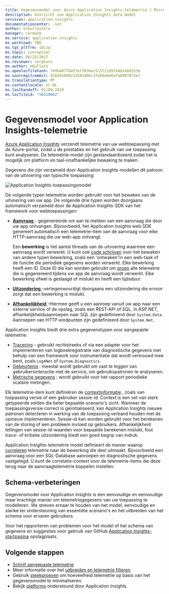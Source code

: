 ```yaml
---
title: Gegevensmodel voor Azure Application Insights-telemetrie | Microsoft Docs
description: Overzicht van Application Insights data model
services: application-insights
documentationcenter: .net
author: mrbullwinkle
manager: carmonm
ms.service: application-insights
ms.workload: TBD
ms.tgt_pltfrm: ibiza
ms.topic: conceptual
ms.date: 04/25/2017
ms.reviewer: sergkanz
ms.author: mbullwin
ms.openlocfilehash: 749b4077b457eff836ec515f21d97e892e663156
ms.sourcegitcommit: 818d3e89821d101406c3fe68e0e6efa8907072e7
ms.translationtype: MT
ms.contentlocale: nl-NL
ms.lasthandoff: 01/09/2019
ms.locfileid: "54120662"
---
```

# <a name="application-insights-telemetry-data-model"></a>Gegevensmodel voor Application Insights-telemetrie

[Azure Application Insights](../../azure-monitor/app/app-insights-overview.md) verzendt telemetrie van uw webtoepassing met de Azure-portal, zodat u de prestaties en het gebruik van uw toepassing kunt analyseren. De telemetrie-model zijn gestandaardiseerd zodat het is mogelijk om platform en taal-onafhankelijke bewaking te maken. 

Gegevens die zijn verzameld door Application Insights-modellen dit patroon van de uitvoering van typische toepassing:

![Application Insights-toepassingsmodel](./media/data-model/application-insights-data-model.png)

De volgende typen telemetrie worden gebruikt voor het bewaken van de uitvoering van uw app. De volgende drie typen worden doorgaans automatisch verzameld door de Application Insights-SDK van het framework voor webtoepassingen:

* [**Aanvraag** ](data-model-request-telemetry.md) - gegenereerde om aan te melden van een aanvraag die door uw app ontvangen. Bijvoorbeeld, het Application Insights web SDK genereert automatisch een telemetrie-item van de aanvraag voor elke HTTP-aanvraag die uw web-app ontvangt. 

    Een **bewerking** is het aantal threads van de uitvoering waarmee een aanvraag wordt verwerkt. U kunt ook [code schrijven](../../azure-monitor/app/api-custom-events-metrics.md#trackrequest) voor het bewaken van andere typen bewerking, zoals een 'ontwaken"in een web-taak of de functie die periodiek gegevens worden verwerkt.  Elke bewerking heeft een ID. Deze ID die kan worden gebruikt om [groep](../../azure-monitor/app/correlation.md) alle telemetrie die is gegenereerd tijdens uw app de aanvraag wordt verwerkt. Elke bewerking ofwel is geslaagd of mislukt en heeft een tijdsduur.
* [**Uitzondering** ](data-model-exception-telemetry.md) -vertegenwoordigt doorgaans een uitzondering die ervoor zorgt dat een bewerking is mislukt.
* [**Afhankelijkheid** ](data-model-dependency-telemetry.md) -Hiermee geeft u een aanroep vanuit uw app naar een externe service of de opslag, zoals een REST-API of SQL. In ASP.NET, afhankelijkheidsaanroepen naar SQL zijn gedefinieerd door `System.Data`. Aanroepen van HTTP-eindpunten zijn gedefinieerd door `System.Net`. 

Application Insights biedt drie extra gegevenstypen voor aangepaste telemetrie:

* [Tracering](data-model-trace-telemetry.md) - gebruikt rechtstreeks of via een adapter voor het implementeren van logboekregistratie van diagnostische gegevens met behulp van een framework voor instrumentatie dat wordt vertrouwd mee bent, zoals `Log4Net` of `System.Diagnostics`.
* [Gebeurtenis](data-model-event-telemetry.md) : meestal wordt gebruikt om vast te leggen van gebruikersinteractie met de service, om gebruikspatronen te analyseren.
* [Metrische gegevens](data-model-metric-telemetry.md) : wordt gebruikt voor het rapport periodieke scalaire metingen.

Elk telemetrie-item kunt definiëren de [contextinformatie](data-model-context.md) , zoals van toepassing versie of een gebruiker sessie-id. Context is een set van sterk getypeerde velden die beter bepaalde scenario's zicht. Wanneer de toepassingsversie correct is geïnitialiseerd, kan Application Insights nieuwe patronen detecteren in werking van de toepassing verband houden met de opnieuw implementeren. Sessie-id kan worden gebruikt voor het berekenen van de storing of een probleem invloed op gebruikers. Afhankelijkheid tellingen van sessie-id-waarden voor bepaalde berekenen mislukt, fout trace- of kritieke uitzondering biedt een goed begrip van indruk.

Application Insights-telemetrie model definieert de manier waarop [correleren](../../azure-monitor/app/correlation.md) telemetrie naar de bewerking die deel uitmaakt. Bijvoorbeeld een aanvraag voor een SQL-Database aanroepen en diagnostische gegevens vastgelegd. U kunt de correlatie-context voor de telemetrie-items die deze terug naar de aanvraagtelemetrie koppelen instellen.

## <a name="schema-improvements"></a>Schema-verbeteringen

Gegevensmodel voor Application Insights is een eenvoudige en eenvoudige maar krachtige manier om telemetriegegevens van uw toepassing te modelleren. We streven ernaar te houden van het model, eenvoudige en slanke ter ondersteuning van essentiële scenario's en het uitbreiden van het schema voor ervaren gebruikers.

Voor het rapporteren van problemen voor het model of het schema van gegevens en suggesties voor gebruik van GitHub [Application Insights-startpagina](https://github.com/Microsoft/ApplicationInsights-Home/labels/schema) opslagplaats.

## <a name="next-steps"></a>Volgende stappen

- [Schrijf aangepaste telemetrie](../../azure-monitor/app/api-custom-events-metrics.md)
- Meer informatie over het [uitbreiden en telemetrie filteren](../../azure-monitor/app/api-filtering-sampling.md).
- Gebruik [steekproeven](../../azure-monitor/app/sampling.md) om hoeveelheid telemetrie op basis van het gegevensmodel te minimaliseren.
- Bekijk [platforms](../../azure-monitor/app/platforms.md) ondersteund door Application Insights.
